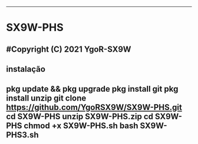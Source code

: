-----------------------------
# SX9W-PHS
#Copyright (C) 2021 YgoR-SX9W
-----------------------------
instalação
--------------------------------------------------
pkg update && pkg upgrade 
pkg install git 
pkg install unzip
git clone https://github.com/YgoRSX9W/SX9W-PHS.git
cd SX9W-PHS 
unzip SX9W-PHS.zip
cd SX9W-PHS 
chmod +x SX9W-PHS.sh
bash SX9W-PHS3.sh
---------------------------------------------------

